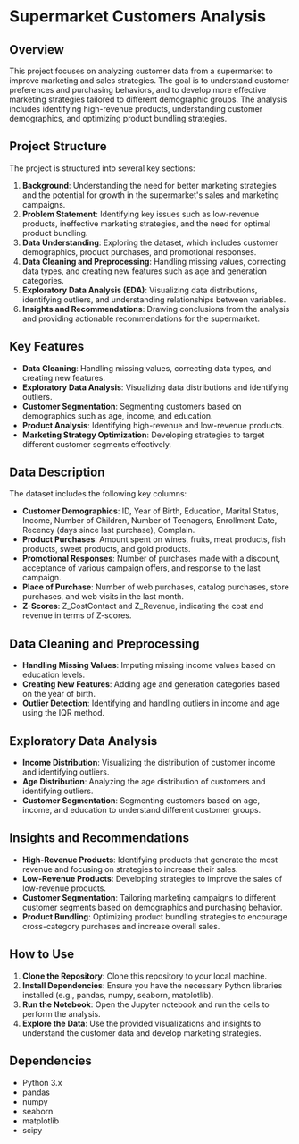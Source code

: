 # Supermarket Customers Analysis

## Overview
This project focuses on analyzing customer data from a supermarket to improve marketing and sales strategies. The goal is to understand customer preferences and purchasing behaviors, and to develop more effective marketing strategies tailored to different demographic groups. The analysis includes identifying high-revenue products, understanding customer demographics, and optimizing product bundling strategies.

## Project Structure
The project is structured into several key sections:

1. **Background**: Understanding the need for better marketing strategies and the potential for growth in the supermarket's sales and marketing campaigns.
2. **Problem Statement**: Identifying key issues such as low-revenue products, ineffective marketing strategies, and the need for optimal product bundling.
3. **Data Understanding**: Exploring the dataset, which includes customer demographics, product purchases, and promotional responses.
4. **Data Cleaning and Preprocessing**: Handling missing values, correcting data types, and creating new features such as age and generation categories.
5. **Exploratory Data Analysis (EDA)**: Visualizing data distributions, identifying outliers, and understanding relationships between variables.
6. **Insights and Recommendations**: Drawing conclusions from the analysis and providing actionable recommendations for the supermarket.

## Key Features
- **Data Cleaning**: Handling missing values, correcting data types, and creating new features.
- **Exploratory Data Analysis**: Visualizing data distributions and identifying outliers.
- **Customer Segmentation**: Segmenting customers based on demographics such as age, income, and education.
- **Product Analysis**: Identifying high-revenue and low-revenue products.
- **Marketing Strategy Optimization**: Developing strategies to target different customer segments effectively.

## Data Description
The dataset includes the following key columns:

- **Customer Demographics**: ID, Year of Birth, Education, Marital Status, Income, Number of Children, Number of Teenagers, Enrollment Date, Recency (days since last purchase), Complain.
- **Product Purchases**: Amount spent on wines, fruits, meat products, fish products, sweet products, and gold products.
- **Promotional Responses**: Number of purchases made with a discount, acceptance of various campaign offers, and response to the last campaign.
- **Place of Purchase**: Number of web purchases, catalog purchases, store purchases, and web visits in the last month.
- **Z-Scores**: Z_CostContact and Z_Revenue, indicating the cost and revenue in terms of Z-scores.

## Data Cleaning and Preprocessing
- **Handling Missing Values**: Imputing missing income values based on education levels.
- **Creating New Features**: Adding age and generation categories based on the year of birth.
- **Outlier Detection**: Identifying and handling outliers in income and age using the IQR method.

## Exploratory Data Analysis
- **Income Distribution**: Visualizing the distribution of customer income and identifying outliers.
- **Age Distribution**: Analyzing the age distribution of customers and identifying outliers.
- **Customer Segmentation**: Segmenting customers based on age, income, and education to understand different customer groups.

## Insights and Recommendations
- **High-Revenue Products**: Identifying products that generate the most revenue and focusing on strategies to increase their sales.
- **Low-Revenue Products**: Developing strategies to improve the sales of low-revenue products.
- **Customer Segmentation**: Tailoring marketing campaigns to different customer segments based on demographics and purchasing behavior.
- **Product Bundling**: Optimizing product bundling strategies to encourage cross-category purchases and increase overall sales.

## How to Use
1. **Clone the Repository**: Clone this repository to your local machine.
2. **Install Dependencies**: Ensure you have the necessary Python libraries installed (e.g., pandas, numpy, seaborn, matplotlib).
3. **Run the Notebook**: Open the Jupyter notebook and run the cells to perform the analysis.
4. **Explore the Data**: Use the provided visualizations and insights to understand the customer data and develop marketing strategies.

## Dependencies
- Python 3.x
- pandas
- numpy
- seaborn
- matplotlib
- scipy



